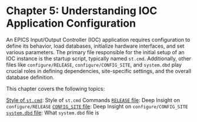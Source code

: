 # Chapter 5: Understanding IOC Application Configuration

An EPICS Input/Output Controller (IOC) application requires configuration to define its behavior, load databases, initialize hardware interfaces, and set various parameters. The primary file responsible for the initial setup of an IOC instance is the startup script, typically named `st.cmd`. Additionally, other files like `configure/RELEASE`, `configure/CONFIG_SITE`, and `system.dbd` play crucial roles in defining dependencies, site-specific settings, and the overall database definition.

This chapter covers the following topics:

 [Style of `st.cmd`](how-to-ioc-log1.md): Style of `st.cmd` Commands
 [`RELEASE` file](how-to-ioc-log2.md): Deep Insight on `configure/RELEASE`
 [`CONFIG_SITE` file](how-to-ioc-log3.md): Deep Insight on `configure/CONFIG_SITE`
 [`system.dbd` file](how-to-ioc-log4.md): What `system.dbd` file is
 